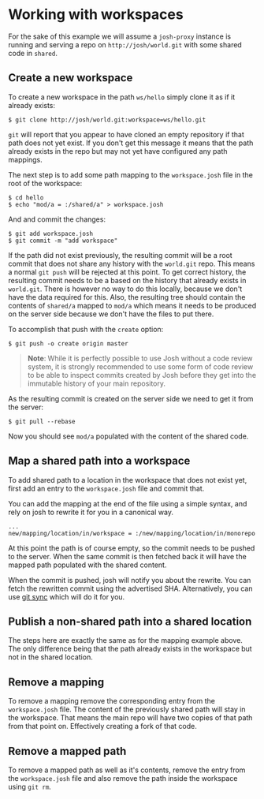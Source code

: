 
Working with workspaces
=======================

For the sake of this example we will assume a ``josh-proxy`` instance is running and serving a
repo on ``http://josh/world.git`` with some shared code in ``shared``.

Create a new workspace
----------------------

To create a new workspace in the path ``ws/hello`` simply clone it as if it already exists:

    $ git clone http://josh/world.git:workspace=ws/hello.git

``git`` will report that you appear to have cloned an empty repository if that path does not
yet exist.
If you don't get this message it means that the path already exists in the repo but may
not yet have configured any path mappings.

The next step is to add some path mapping to the ``workspace.josh`` file in the root of the
workspace:

    $ cd hello
    $ echo "mod/a = :/shared/a" > workspace.josh

And and commit the changes:

    $ git add workspace.josh
    $ git commit -m "add workspace"

If the path did not exist previously, the resulting commit will be a root commit that does not share
any history with the ``world.git`` repo.
This means a normal ``git push`` will be rejected at this point.
To get correct history, the
resulting commit needs to be a based on the history that already exists in ``world.git``.
There is however no way to do this locally, because we don't have the data required for this.
Also, the resulting tree should contain the contents of ``shared/a`` mapped to ``mod/a`` which
means it needs to be produced on the server side because we don't have the files to put there.

To accomplish that push with the `create` option:

    $ git push -o create origin master


>**Note**: While it is perfectly possible to use Josh without a code review system,
>it is strongly recommended to use some form of code review to be able to inspect commits
>created by Josh before they get into the immutable history of your main repository.

As the resulting commit is created on the server side we need to get it from the server:

    $ git pull --rebase

Now you should see ``mod/a`` populated with the content of the shared code.


Map a shared path into a workspace
----------------------------------

To add shared path to a location in the workspace that does not exist yet, first add an
entry to the ``workspace.josh`` file and commit that.

You can add the mapping at the end of the file using a simple syntax, and rely on josh to rewrite
it for you in a canonical way.

    ...
    new/mapping/location/in/workspace = :/new/mapping/location/in/monorepo

At this point the path is of course empty, so the commit needs to be pushed to the server.
When the same commit is then fetched back it will have the mapped path populated with the
shared content.

When the commit is pushed, josh will notify you about the rewrite. You can fetch the rewritten 
commit using the advertised SHA.
Alternatively, you can use [git sync](./cli.md#git-sync) which will do it for you.

Publish a non-shared path into a shared location
------------------------------------------------

The steps here are exactly the same as for the mapping example above. The only difference being
that the path already exists in the workspace but not in the shared location.

Remove a mapping
----------------

To remove a mapping remove the corresponding entry from the ``workspace.josh`` file.
The content of the previously shared path will stay in the workspace. That means the main
repo will have two copies of that path from that point on. Effectively creating a fork of that code.

Remove a mapped path
--------------------

To remove a mapped path as well as it's contents, remove the entry from the
``workspace.josh`` file and also remove the path inside the workspace using ``git rm``.


